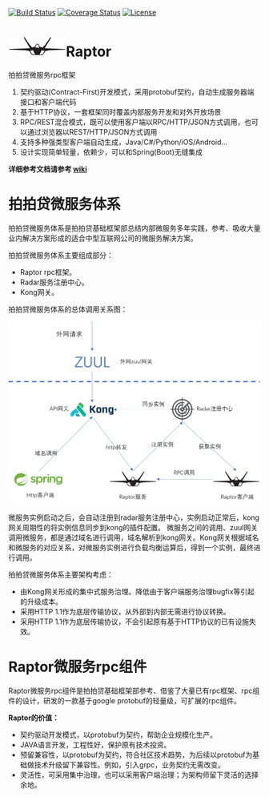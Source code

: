 
[![Build Status](https://travis-ci.org/ppdai-incubator/raptor.svg?branch=master)](https://travis-ci.org/ppdai-incubator/raptor)
[![Coverage Status](https://coveralls.io/repos/github/ppdai-incubator/raptor/badge.svg)](https://coveralls.io/github/ppdai-incubator/raptor)
[![License](https://img.shields.io/badge/License-Apache%202.0-blue.svg)](https://opensource.org/licenses/Apache-2.0)

# ![](docs/assets/logo.png)Raptor
拍拍贷微服务rpc框架

1. 契约驱动(Contract-First)开发模式，采用protobuf契约，自动生成服务器端接口和客户端代码
2. 基于HTTP协议，一套框架同时覆盖内部服务开发和对外开放场景
3. RPC/REST混合模式，既可以使用客户端以RPC/HTTP/JSON方式调用，也可以通过浏览器以REST/HTTP/JSON方式调用
4. 支持多种强类型客户端自动生成，Java/C#/Python/iOS/Android...
5. 设计实现简单轻量，依赖少，可以和Spring(Boot)无缝集成

**详细参考文档请参考 [wiki](https://github.com/ppdai-incubator/raptor/wiki)**

# 拍拍贷微服务体系

拍拍贷微服务体系是拍拍贷基础框架部总结内部微服务多年实践，参考、吸收大量业内解决方案形成的适合中型互联网公司的微服务解决方案。

拍拍贷微服务体系主要组成部分：
- Raptor rpc框架。
- Radar服务注册中心。
- Kong网关。

拍拍贷微服务体系的总体调用关系图：

![](docs/assets/microservice.png)

微服务实例启动之后，会自动注册到radar服务注册中心，实例启动正常后，kong网关周期性的将实例信息同步到kong的插件配置。
微服务之间的调用、zuul网关调用微服务，都是通过域名进行调用，域名解析到kong网关。Kong网关根据域名和微服务的对应关系，对微服务实例进行负载均衡运算后，得到一个实例，最终进行调用。

拍拍贷微服务体系主要架构考虑：
- 由Kong网关形成的集中式服务治理。降低由于客户端服务治理bugfix等引起的升级成本。
- 采用HTTP 1.1作为底层传输协议，从外部到内部无需进行协议转换。
- 采用HTTP 1.1作为底层传输协议，不会引起原有基于HTTP协议的已有设施失效。

# Raptor微服务rpc组件

Raptor微服务rpc组件是拍拍贷基础框架部参考、借鉴了大量已有rpc框架、rpc组件的设计，研发的一款基于google protobuf的轻量级，可扩展的rpc组件。

**Raptor的价值：**
- 契约驱动开发模式，以protobuf为契约，帮助企业规模化生产。
- JAVA语言开发，工程性好，保护原有技术投资。
- 预留兼容性，以protobuf为契约，符合社区技术趋势，为后续以protobuf为基础做技术升级留下兼容性。例如，引入grpc，业务契约无需改变。
- 灵活性，可采用集中治理，也可以采用客户端治理；为架构师留下灵活的选择余地。
